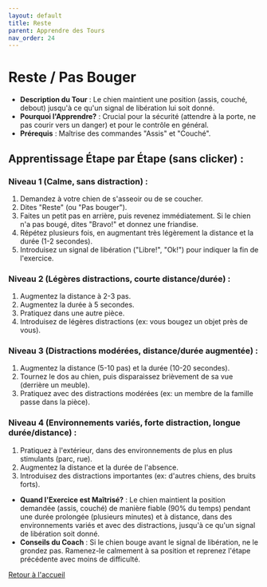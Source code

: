 ```yaml
---
layout: default
title: Reste
parent: Apprendre des Tours
nav_order: 24
---
```


# Reste / Pas Bouger
- **Description du Tour** : Le chien maintient une position (assis, couché, debout) jusqu'à ce qu'un signal de libération lui soit donné.
- **Pourquoi l'Apprendre?** : Crucial pour la sécurité (attendre à la porte, ne pas courir vers un danger) et pour le contrôle en général.
- **Prérequis** : Maîtrise des commandes "Assis" et "Couché".

## Apprentissage Étape par Étape (sans clicker) :

### Niveau 1 (Calme, sans distraction) :
1. Demandez à votre chien de s'asseoir ou de se coucher.
2. Dites "Reste" (ou "Pas bouger").
3. Faites un petit pas en arrière, puis revenez immédiatement. Si le chien n'a pas bougé, dites "Bravo!" et donnez une friandise.
4. Répétez plusieurs fois, en augmentant très légèrement la distance et la durée (1-2 secondes).
5. Introduisez un signal de libération ("Libre!", "Ok!") pour indiquer la fin de l'exercice.

### Niveau 2 (Légères distractions, courte distance/durée) :
1. Augmentez la distance à 2-3 pas.
2. Augmentez la durée à 5 secondes.
3. Pratiquez dans une autre pièce.
4. Introduisez de légères distractions (ex: vous bougez un objet près de vous).

### Niveau 3 (Distractions modérées, distance/durée augmentée) :
1. Augmentez la distance (5-10 pas) et la durée (10-20 secondes).
2. Tournez le dos au chien, puis disparaissez brièvement de sa vue (derrière un meuble).
3. Pratiquez avec des distractions modérées (ex: un membre de la famille passe dans la pièce).

### Niveau 4 (Environnements variés, forte distraction, longue durée/distance) :
1. Pratiquez à l'extérieur, dans des environnements de plus en plus stimulants (parc, rue).
2. Augmentez la distance et la durée de l'absence.
3. Introduisez des distractions importantes (ex: d'autres chiens, des bruits forts).

- **Quand l'Exercice est Maîtrisé?** : Le chien maintient la position demandée (assis, couché) de manière fiable (90% du temps) pendant une durée prolongée (plusieurs minutes) et à distance, dans des environnements variés et avec des distractions, jusqu'à ce qu'un signal de libération soit donné.
- **Conseils du Coach** : Si le chien bouge avant le signal de libération, ne le grondez pas. Ramenez-le calmement à sa position et reprenez l'étape précédente avec moins de difficulté. 

[Retour à l'accueil](../index.md) 